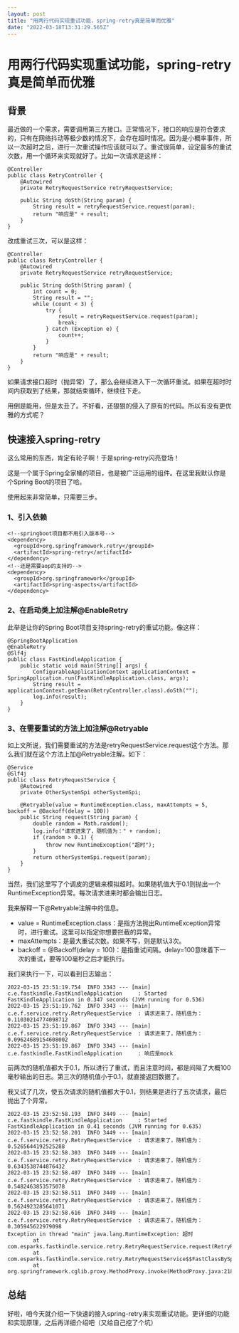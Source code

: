 ```yaml
---
layout: post
title: "用两行代码实现重试功能，spring-retry真是简单而优雅"
date: "2022-03-18T13:31:29.565Z"
---
```

用两行代码实现重试功能，spring-retry真是简单而优雅
===============================

背景
--

最近做的一个需求，需要调用第三方接口。正常情况下，接口的响应是符合要求的，只有在网络抖动等极少数的情况下，会存在超时情况。因为是小概率事件，所以一次超时之后，进行一次重试操作应该就可以了。重试很简单，设定最多的重试次数，用一个循环来实现就好了。比如一次请求是这样：

    @Controller
    public class RetryController {
        @Autowired
        private RetryRequestService retryRequestService;
    
        public String doSth(String param) {
            String result = retryRequestService.request(param);
            return "响应是" + result;
        }
    }
    

改成重试三次，可以是这样：

    @Controller
    public class RetryController {
        @Autowired
        private RetryRequestService retryRequestService;
    
        public String doSth(String param) {
            int count = 0;
            String result = "";
            while (count < 3) {
                try {
                    result = retryRequestService.request(param);
                    break;
                } catch (Exception e) {
                    count++;
                }
            }
            return "响应是" + result;
        }
    }
    

如果请求接口超时（抛异常）了，那么会继续进入下一次循环重试。如果在超时时间内获取到了结果，那就结束循环，继续往下走。

用倒是能用，但是太丑了。不好看，还狠狠的侵入了原有的代码。所以有没有更优雅的方式呢？

快速接入spring-retry
----------------

这么常用的东西，肯定有轮子啊！于是spring-retry闪亮登场！

这是一个属于Spring全家桶的项目，也是被广泛运用的组件。在这里我默认你是个Spring Boot的项目了哈。

使用起来非常简单，只需要三步。

### 1、引入依赖

    <!--springboot项目都不用引入版本号-->
    <dependency>
      <groupId>org.springframework.retry</groupId>
      <artifactId>spring-retry</artifactId>
    </dependency>
    <!--还是需要aop的支持的-->
    <dependency>
      <groupId>org.springframework</groupId>
      <artifactId>spring-aspects</artifactId>
    </dependency>
    

### 2、在启动类上加注解@EnableRetry

此举是让你的Spring Boot项目支持spring-retry的重试功能。像这样：

    @SpringBootApplication
    @EnableRetry
    @Slf4j
    public class FastKindleApplication {
        public static void main(String[] args) {
            ConfigurableApplicationContext applicationContext = SpringApplication.run(FastKindleApplication.class, args);
            String result = applicationContext.getBean(RetryController.class).doSth("");
            log.info(result);
        }
    }
    

### 3、在需要重试的方法上加注解@Retryable

如上文所说，我们需要重试的方法是retryRequestService.request这个方法。那么我们就在这个方法上加@Retryable注解。如下：

    @Service
    @Slf4j
    public class RetryRequestService {
        @Autowired
        private OtherSystemSpi otherSystemSpi;
    
        @Retryable(value = RuntimeException.class, maxAttempts = 5, backoff = @Backoff(delay = 100))
        public String request(String param) {
            double random = Math.random();
            log.info("请求进来了，随机值为：" + random);
            if (random > 0.1) {
                throw new RuntimeException("超时");
            }
            return otherSystemSpi.request(param);
        }
    }
    

当然，我们这里写了个调皮的逻辑来模拟超时。如果随机值大于0.1则抛出一个RuntimeException异常。每次请求进来时都会输出日志。

我来解释一下@Retryable注解中的信息。

*   value = RuntimeException.class：是指方法抛出RuntimeException异常时，进行重试。这里可以指定你想要拦截的异常。
*   maxAttempts：是最大重试次数。如果不写，则是默认3次。
*   backoff = @Backoff(delay = 100)：是指重试间隔。delay=100意味着下一次的重试，要等100毫秒之后才能执行。

我们来执行一下，可以看到日志输出：

    2022-03-15 23:51:19.754  INFO 3343 --- [main] c.e.fastkindle.FastKindleApplication     : Started FastKindleApplication in 0.347 seconds (JVM running for 0.536)
    2022-03-15 23:51:19.762  INFO 3343 --- [main] c.e.f.service.retry.RetryRequestService  : 请求进来了，随机值为：0.11030214774098712
    2022-03-15 23:51:19.867  INFO 3343 --- [main] c.e.f.service.retry.RetryRequestService  : 请求进来了，随机值为：0.09624689154608002
    2022-03-15 23:51:19.867  INFO 3343 --- [main] c.e.fastkindle.FastKindleApplication     : 响应是mock
    

前两次的随机值都大于0.1，所以进行了重试，而且注意时间，都是间隔了大概100毫秒输出的日志。第三次的随机值小于0.1，就直接返回数据了。

我又试了几次，使五次请求的随机值都大于0.1，则结果是进行了五次请求，最后抛出了个异常。

    2022-03-15 23:52:58.193  INFO 3449 --- [main] c.e.fastkindle.FastKindleApplication     : Started FastKindleApplication in 0.41 seconds (JVM running for 0.635)
    2022-03-15 23:52:58.201  INFO 3449 --- [main] c.e.f.service.retry.RetryRequestService  : 请求进来了，随机值为：0.5265644192525288
    2022-03-15 23:52:58.303  INFO 3449 --- [main] c.e.f.service.retry.RetryRequestService  : 请求进来了，随机值为：0.6343538744876432
    2022-03-15 23:52:58.407  INFO 3449 --- [main] c.e.f.service.retry.RetryRequestService  : 请求进来了，随机值为：0.5482463853575078
    2022-03-15 23:52:58.511  INFO 3449 --- [main] c.e.f.service.retry.RetryRequestService  : 请求进来了，随机值为：0.5624923285641071
    2022-03-15 23:52:58.616  INFO 3449 --- [main] c.e.f.service.retry.RetryRequestService  : 请求进来了，随机值为：0.305945622979098
    Exception in thread "main" java.lang.RuntimeException: 超时
            at com.esparks.fastkindle.service.retry.RetryRequestService.request(RetryRequestService.java:24)
            at com.esparks.fastkindle.service.retry.RetryRequestService$$FastClassBySpringCGLIB$$50f0bdca.invoke(<generated>)
            at org.springframework.cglib.proxy.MethodProxy.invoke(MethodProxy.java:218)
    

总结
--

好啦，咱今天就介绍一下快速的接入spring-retry来实现重试功能。更详细的功能和实现原理，之后再详细介绍吧（又给自己挖了个坑）